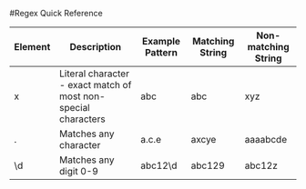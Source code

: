 #Regex Quick Reference

| Element | Description | Example Pattern | Matching String | Non-matching String |
|---|---|---|---|---|
| x | Literal character - exact match of most non-special characters | abc | abc | xyz |
| . | Matches any character | a.c.e | axcye | aaaabcde |
| \d | Matches any digit 0-9 | abc12\d | abc129 | abc12z |

